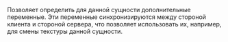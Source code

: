 Позволяет определить для данной сущности дополнительные переменные.
Эти переменные синхронизируются между стороной клиента и стороной сервера, что позволяет использовать их, например, для смены текстуры данной сущности.